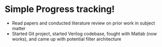 # Simple Progress tracking!

* Read papers and conducted literature review on prior work in subject matter
* Started Git project, started Verilog codebase, fought with Matlab (now works), and came up with potential filter architecture
